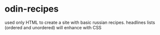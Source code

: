# odin-recipes
used only HTML to create a site with basic russian recipes.
headlines
lists (ordered and unordered)
will enhance with CSS